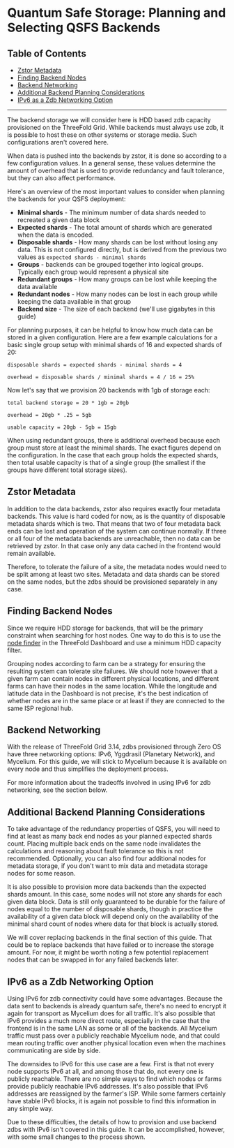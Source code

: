 <h1> Quantum Safe Storage: Planning and Selecting QSFS Backends</h1>

<h2>Table of Contents</h2>

- [Zstor Metadata](#zstor-metadata)
- [Finding Backend Nodes](#finding-backend-nodes)
- [Backend Networking](#backend-networking)
- [Additional Backend Planning Considerations](#additional-backend-planning-considerations)
- [IPv6 as a Zdb Networking Option](#ipv6-as-a-zdb-networking-option)


---

The backend storage we will consider here is HDD based zdb capacity provisioned on the ThreeFold Grid. While backends must always use zdb, it is possible to host these on other systems or storage media. Such configurations aren't covered here.

When data is pushed into the backends by zstor, it is done so according to a few configuration values. In a general sense, these values determine the amount of overhead that is used to provide redundancy and fault tolerance, but they can also affect performance. 

Here's an overview of the most important values to consider when planning the backends for your QSFS deployment:

* **Minimal shards** - The minimum number of data shards needed to recreated a given data block
* **Expected shards** - The total amount of shards which are generated when the data is encoded. 
* **Disposable shards** - How many shards can be lost without losing any data. This is not configured directly, but is derived from the previous two values as `expected shards - minimal shards`
* **Groups** - backends can be grouped together into logical groups. Typically each group would represent a physical site
* **Redundant groups** - How many groups can be lost while keeping the data available
* **Redundant nodes** - How many nodes can be lost in each group while keeping the data available in that group
* **Backend size** - The size of each backend (we'll use gigabytes in this guide)


For planning purposes, it can be helpful to know how much data can be stored in a given configuration. Here are a few example calculations for a basic single group setup with minimal shards of 16 and expected shards of 20:

```
disposable shards = expected shards - minimal shards = 4

overhead = disposable shards / minimal shards = 4 / 16 = 25%
```

Now let's say that we provision 20 backends with 1gb of storage each:

```
total backend storage = 20 * 1gb = 20gb

overhead = 20gb * .25 = 5gb

usable capacity = 20gb - 5gb = 15gb
```

When using redundant groups, there is additional overhead because each group must store at least the minimal shards. The exact figures depend on the configuration. In the case that each group holds the expected shards, then total usable capacity is that of a single group (the smallest if the groups have different total storage sizes).

## Zstor Metadata

In addition to the data backends, zstor also requires exactly four metadata backends. This value is hard coded for now, as is the quantity of disposable metadata shards which is two. That means that two of four metadata back ends can be lost and operation of the system can continue normally. If three or all four of the metadata backends are unreachable, then no data can be retrieved by zstor. In that case only any data cached in the frontend would remain available.

Therefore, to tolerate the failure of a site, the metadata nodes would need to be split among at least two sites. Metadata and data shards can be stored on the same nodes, but the zdbs should be provisioned separately in any case.

## Finding Backend Nodes

Since we require HDD storage for backends, that will be the primary constraint when searching for host nodes. One way to do this is to use the [node finder](https://dashboard.grid.tf/#/deploy/node-finder) in the ThreeFold Dashboard and use a minimum HDD capacity filter.

Grouping nodes according to farm can be a strategy for ensuring the resulting system can tolerate site failures. We should note however that a given farm can contain nodes in different physical locations, and different farms can have their nodes in the same location. While the longitude and latitude data in the Dashboard is not precise, it's the best indication of whether nodes are in the same place or at least if they are connected to the same ISP regional hub.

## Backend Networking

With the release of ThreeFold Grid 3.14, zdbs provisioned through Zero OS have three networking options: IPv6, Yggdrasil (Planetary Network), and Mycelium. For this guide, we will stick to Mycelium because it is available on every node and thus simplifies the deployment process.

For more information about the tradeoffs involved in using IPv6 for zdb networking, see the section below.

## Additional Backend Planning Considerations

To take advantage of the redundancy properties of QSFS, you will need to find at least as many back end nodes as your planned expected shards count. Placing multiple back ends on the same node invalidates the calculations and reasoning about fault tolerance so this is not recommended. Optionally, you can also find four additional nodes for metadata storage, if you don't want to mix data and metadata storage nodes for some reason.

It is also possible to provision more data backends than the expected shards amount. In this case, some nodes will not store any shards for each given data block. Data is still only guaranteed to be durable for the failure of nodes equal to the number of disposable shards, though in practice the availability of a given data block will depend only on the availability of the minimal shard count of nodes where data for that block is actually stored.

We will cover replacing backends in the final section of this guide. That could be to replace backends that have failed or to increase the storage amount. For now, it might be worth noting a few potential replacement nodes that can be swapped in for any failed backends later.

## IPv6 as a Zdb Networking Option

Using IPv6 for zdb connectivity could have some advantages. Because the data sent to backends is already quantum safe, there's no need to encrypt it again for transport as Mycelium does for all traffic. It's also possible that IPv6 provides a much more direct route, especially in the case that the frontend is in the same LAN as some or all of the backends. All Mycelium traffic must pass over a publicly reachable Mycelium node, and that could mean routing traffic over another physical location even when the machines communicating are side by side.

The downsides to IPv6 for this use case are a few. First is that not every node supports IPv6 at all, and among those that do, not every one is publicly reachable. There are no simple ways to find which nodes or farms provide publicly reachable IPv6 addresses. It's also possible that IPv6 addresses are reassigned by the farmer's ISP. While some farmers certainly have stable IPv6 blocks, it is again not possible to find this information in any simple way.

Due to these difficulties, the details of how to provision and use backend zdbs with IPv6 isn't covered in this guide. It can be accomplished, however, with some small changes to the process shown.